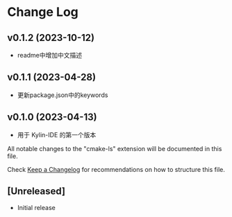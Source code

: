 # Change Log

## v0.1.2 (2023-10-12)

* readme中增加中文描述

## v0.1.1 (2023-04-28)

* 更新package.json中的keywords

## v0.1.0 (2023-04-13)

* 用于 Kylin-IDE 的第一个版本

All notable changes to the "cmake-ls" extension will be documented in this file.

Check [Keep a Changelog](http://keepachangelog.com/) for recommendations on how to structure this file.

## [Unreleased]

- Initial release
